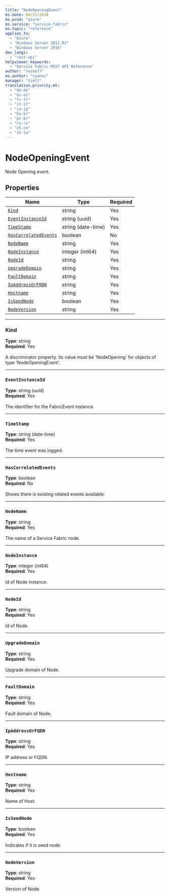```yaml
---
title: "NodeOpeningEvent"
ms.date: 04/23/2018
ms.prod: "azure"
ms.service: "service-fabric"
ms.topic: "reference"
applies_to: 
  - "Azure"
  - "Windows Server 2012 R2"
  - "Windows Server 2016"
dev_langs: 
  - "rest-api"
helpviewer_keywords: 
  - "Service Fabric REST API Reference"
author: "rwike77"
ms.author: "ryanwi"
manager: "timlt"
translation.priority.mt: 
  - "de-de"
  - "es-es"
  - "fr-fr"
  - "it-it"
  - "ja-jp"
  - "ko-kr"
  - "pt-br"
  - "ru-ru"
  - "zh-cn"
  - "zh-tw"
---
```

# NodeOpeningEvent

Node Opening event.

## Properties
| Name | Type | Required |
| --- | --- | --- |
| [`Kind`](#kind) | string | Yes |
| [`EventInstanceId`](#eventinstanceid) | string (uuid) | Yes |
| [`TimeStamp`](#timestamp) | string (date-time) | Yes |
| [`HasCorrelatedEvents`](#hascorrelatedevents) | boolean | No |
| [`NodeName`](#nodename) | string | Yes |
| [`NodeInstance`](#nodeinstance) | integer (int64) | Yes |
| [`NodeId`](#nodeid) | string | Yes |
| [`UpgradeDomain`](#upgradedomain) | string | Yes |
| [`FaultDomain`](#faultdomain) | string | Yes |
| [`IpAddressOrFQDN`](#ipaddressorfqdn) | string | Yes |
| [`Hostname`](#hostname) | string | Yes |
| [`IsSeedNode`](#isseednode) | boolean | Yes |
| [`NodeVersion`](#nodeversion) | string | Yes |

____
### Kind
__Type__: string <br/>
__Required__: Yes <br/>
<br/>
A discriminator property. Its value must be 'NodeOpening' for objects of type 'NodeOpeningEvent'.

____
### `EventInstanceId`
__Type__: string (uuid) <br/>
__Required__: Yes<br/>
<br/>
The identifier for the FabricEvent instance.

____
### `TimeStamp`
__Type__: string (date-time) <br/>
__Required__: Yes<br/>
<br/>
The time event was logged.

____
### `HasCorrelatedEvents`
__Type__: boolean <br/>
__Required__: No<br/>
<br/>
Shows there is existing related events available.

____
### `NodeName`
__Type__: string <br/>
__Required__: Yes<br/>
<br/>
The name of a Service Fabric node.

____
### `NodeInstance`
__Type__: integer (int64) <br/>
__Required__: Yes<br/>
<br/>
Id of Node instance.

____
### `NodeId`
__Type__: string <br/>
__Required__: Yes<br/>
<br/>
Id of Node.

____
### `UpgradeDomain`
__Type__: string <br/>
__Required__: Yes<br/>
<br/>
Upgrade domain of Node.

____
### `FaultDomain`
__Type__: string <br/>
__Required__: Yes<br/>
<br/>
Fault domain of Node.

____
### `IpAddressOrFQDN`
__Type__: string <br/>
__Required__: Yes<br/>
<br/>
IP address or FQDN.

____
### `Hostname`
__Type__: string <br/>
__Required__: Yes<br/>
<br/>
Name of Host.

____
### `IsSeedNode`
__Type__: boolean <br/>
__Required__: Yes<br/>
<br/>
Indicates if it is seed node.

____
### `NodeVersion`
__Type__: string <br/>
__Required__: Yes<br/>
<br/>
Version of Node.
